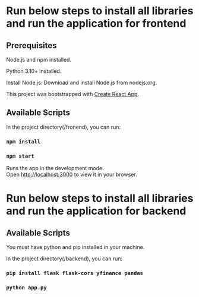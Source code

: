 # Run below steps to install all libraries and run the application for frontend

## Prerequisites

Node.js and npm installed.

Python 3.10+ installed.


Install Node.js: Download and install Node.js from nodejs.org.

This project was bootstrapped with [Create React App](https://github.com/facebook/create-react-app).

## Available Scripts

In the project directory(/fronend), you can run:

### `npm install`

### `npm start`

Runs the app in the development mode.\
Open [http://localhost:3000](http://localhost:3000) to view it in your browser.

# Run below steps to install all libraries and run the application for backend


## Available Scripts

You must have python and pip installed in your machine.

In the project directory(/backend), you can run:

### `pip install flask flask-cors yfinance pandas`

### `python app.py`


